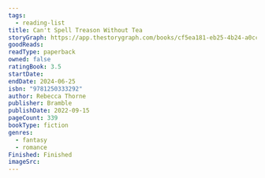 ```yaml
---
tags:
  - reading-list
title: Can't Spell Treason Without Tea
storyGraph: https://app.thestorygraph.com/books/cf5ea181-eb25-4b24-a0cc-80ed718a395b
goodReads:
readType: paperback
owned: false
ratingBook: 3.5
startDate:
endDate: 2024-06-25
isbn: "9781250333292"
author: Rebecca Thorne
publisher: Bramble
publishDate: 2022-09-15
pageCount: 339
bookType: fiction
genres:
  - fantasy
  - romance
Finished: Finished
imageSrc:
---
```

